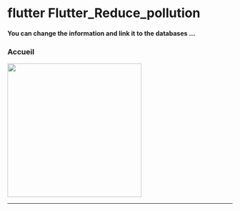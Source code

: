 <h1> flutter Flutter_Reduce_pollution </h1>
<h4> You can change the information and link it to the databases ...</h4> 

<h3>Accueil</h3> 

<img src="https://github.com/abenkoula71/Flutter-caffee-d/blob/main/Screenshot_1643032183.png" width="300" /> <hr>
